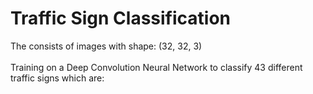 # Traffic Sign Classification

The consists of images with shape: (32, 32, 3)  
<br>
Training on a Deep Convolution Neural Network to classify 43 different traffic signs which are:  
